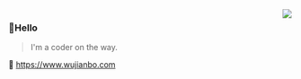 <img align="right" src="https://github-readme-stats.vercel.app/api?username=boboyaohuo&show_icons=true&icon_color=805AD5&text_color=718096&bg_color=ffffff&hide_title=true" />

### 👏Hello

> I'm a coder on the way.

🔗 https://www.wujianbo.com
